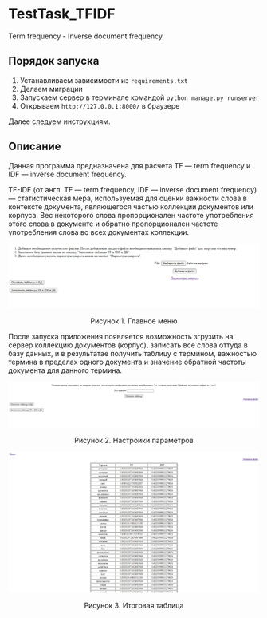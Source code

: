 # TestTask_TFIDF
Term frequency - Inverse document frequency

## Порядок запуска
1) Устанавливаем зависимости из `requirements.txt`
2) Делаем миграции
3) Запускаем сервер в терминале командой `python manage.py runserver`
4) Открываем `http://127.0.0.1:8000/` в браузере   
   
Далее следуем инструкциям.


## Описание

Данная программа предназначена для расчета TF — term frequency и IDF — inverse document frequency.

TF-IDF (от англ. TF — term frequency, IDF — inverse document frequency) — статистическая мера, используемая для оценки важности слова в контексте документа, являющегося частью коллекции документов или корпуса. Вес некоторого слова пропорционален частоте употребления этого слова в документе и обратно пропорционален частоте употребления слова во всех документах коллекции.  
  
![Главное меню программы](https://github.com/Minigamy/TestTask_TFIDF/blob/master/img/tfidf1.PNG)
<center>Рисунок 1. Главное меню</center>  

После запуска приложения появляется возможность згрузить на сервер коллекцию документов (корпус), записать все слова оттуда в базу данных, и в результатае получить таблицу с термином, важностью термина в пределах одного документа и значение обратной частоты документа для данного термина.  
 

![Выбор документа](https://github.com/Minigamy/TestTask_TFIDF/blob/master/img/tfidf2.PNG)
<center>Рисунок 2. Настройки параметров</center>


![Таблица](https://github.com/Minigamy/TestTask_TFIDF/blob/master/img/tfidf3.PNG)
<center>Рисунок 3. Итоговая таблица</center>